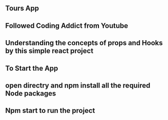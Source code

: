 ## Tours App

## Followed Coding Addict from Youtube

## Understanding the concepts of props and Hooks by this simple react project

## To Start the App

## open directry and npm install all the required Node packages

## Npm start to run the project
